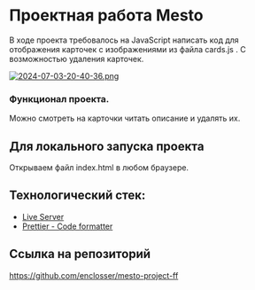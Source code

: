 # Проектная работа Mesto

В ходе проекта требовалось на JavaScript написать код для отображения карточек с изображениями из файла cards.js . С возможностью удаления карточек.


[![2024-07-03-20-40-36.png](https://i.postimg.cc/BbBFPPzY/2024-07-03-20-40-36.png)](https://postimg.cc/ct6CVC0w)

### Функционал проекта.

Можно смотреть на карточки читать описание и удалять их.

## Для локального запуска проекта 

Открываем файл index.html в любом браузере.

## Технологический стек:
- [Live Server](https://marketplace.visualstudio.com/items?itemName=ritwickdey.LiveServer)
- [Prettier - Code formatter](https://marketplace.visualstudio.com/items?itemName=esbenp.prettier-vscode)

## Ссылка на репозиторий
https://github.com/enclosser/mesto-project-ff
